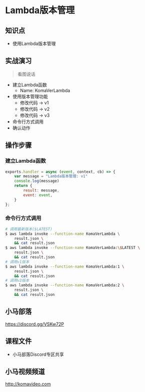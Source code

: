 Lambda版本管理
=============

## 知识点

* 使用Lambda版本管理

## 实战演习

>看图说话

+ 建立Lambda函数
  - Name: KomaVerLambda
+ 使用版本管理功能
  - 修改代码 -> v1
  - 修改代码 -> v2
  - 修改代码 -> v3
+ 命令行方式调用
+ 确认动作

## 操作步骤

### 建立Lambda函数

```javascript
exports.handler = async (event, context, cb) => {
    var message = "Lambda版本管理: v1"
    console.log(message)
    return {
        result: message,
        event: event,
    }
};
```

### 命令行方式调用

```bash
# 调用最新版本($LATEST)
$ aws lambda invoke --function-name KomaVerLambda \
    result.json \
    && cat result.json
$ aws lambda invoke --function-name KomaVerLambda:\$LATEST \
    result.json \
    && cat result.json
# 调用v1版本
$ aws lambda invoke --function-name KomaVerLambda:1 \
    result.json \
    && cat result.json
# 调用v2版本
$ aws lambda invoke --function-name KomaVerLambda:2 \
    result.json \
    && cat result.json
```

## 小马部落

https://discord.gg/VSKw72P

## 课程文件

+ 小马部落Discord专区共享

## 小马视频频道

http://komavideo.com
